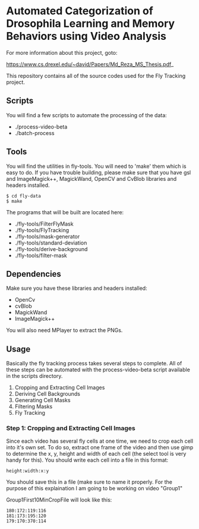 Automated Categorization of Drosophila Learning and Memory Behaviors using Video Analysis
=========================================================================================

For more information about this project, goto:

https://www.cs.drexel.edu/~david/Papers/Md_Reza_MS_Thesis.pdf_

This repository contains all of the source codes used for the Fly Tracking project.

Scripts
-------

You will find a few scripts to automate the processing of the data:

* ./process-video-beta
* ./batch-process


Tools
-----

You will find the utilities in fly-tools. You will need to 'make' them which is
easy to do. If you have trouble building, please make sure that you have gsl
and ImageMagick++, MagickWand, OpenCV and CvBlob libraries and headers
installed.  

    $ cd fly-data
    $ make

The programs that will be built are located here:

* ./fly-tools/FilterFlyMask
* ./fly-tools/FlyTracking
* ./fly-tools/mask-generator
* ./fly-tools/standard-deviation
* ./fly-tools/derive-background
* ./fly-tools/filter-mask

Dependencies
------------

Make sure you have these libraries and headers installed:

* OpenCv
* cvBlob
* MagickWand
* ImageMagick++  

You will also need MPlayer to extract the PNGs.

Usage
-----

Basically the fly tracking process takes several steps to complete. All of these
steps can be automated with the process-video-beta script available in the
scripts directory.

1. Cropping and Extracting Cell Images
2. Deriving Cell Backgrounds
3. Generating Cell Masks
4. Filtering Masks
5. Fly Tracking

### Step 1: Cropping and Extracting Cell Images ###

Since each video has several fly cells at one time, we need to crop each cell
into it's own set. To do so, extract one frame of the video and then use gimp to
determine the x, y, height and width of each cell (the select tool is very handy
for this). You should write each cell into a file in this format: 

	height:width:x:y

You should save this in a file (make sure to name it properly. For the purpose
of this explaination I am going to be working on video "Group1"

Group1First10MinCropFile will look like this:

	180:172:119:116
	181:173:195:120
	179:170:370:114


